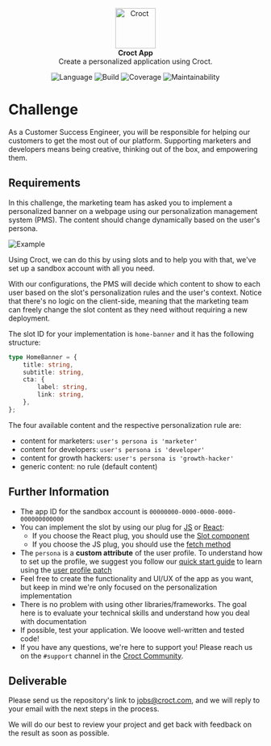 <p align="center">
    <a href="https://croct.com">
      <img src="https://cdn.croct.io/brand/logo/repo-icon-green.svg" alt="Croct" height="80"/>
    </a>
    <br />
    <strong>Croct App</strong>
    <br />
    Create a personalized application using Croct.
</p>
<p align="center">
    <img alt="Language" src="https://img.shields.io/badge/language-TypeScript-blue" />
    <img alt="Build" src="https://img.shields.io/badge/build-passing-green" />
    <img alt="Coverage" src="https://img.shields.io/badge/coverage-100%25-green" />
    <img alt="Maintainability" src="https://img.shields.io/badge/maintainability-100-green" />
</p>

# Challenge

As a Customer Success Engineer, you will be responsible for helping our customers to get the most out of our platform. Supporting marketers and developers means being creative, thinking out of the box, and empowering them.

## Requirements

In this challenge, the marketing team has asked you to implement a personalized banner on a webpage using our personalization management system (PMS). The content should change dynamically based on the user's persona.

![Example](https://user-images.githubusercontent.com/943036/116586841-44833900-a8f0-11eb-8d32-acec2eacee01.png)

Using Croct, we can do this by using slots and to help you with that, we've set up a sandbox account with all you need.

With our configurations, the PMS will decide which content to show to each user based on the slot's personalization rules and the user's context. Notice that there's no logic on the client-side, meaning that the marketing team can freely change the slot content as they need without requiring a new deployment.

The slot ID for your implementation is `home-banner` and it has the following structure:

```ts
type HomeBanner = {
    title: string,
    subtitle: string,
    cta: {
        label: string,
        link: string,
    },
};
```

The four available content and the respective personalization rule are:
- content for marketers: `user's persona is 'marketer'`
- content for developers: `user's persona is 'developer'`
- content for growth hackers: `user's persona is 'growth-hacker'`
- generic content: no rule (default content)

## Further Information

- The app ID for the sandbox account is `00000000-0000-0000-0000-000000000000`
- You can implement the slot by using our plug for [JS](https://github.com/croct-tech/plug-js/) or [React](https://github.com/croct-tech/plug-react):
    - If you choose the React plug, you should use the [Slot component](https://github.com/croct-tech/plug-react#using-slots) 
    - If you choose the JS plug, you should use the [fetch method](https://github.com/croct-tech/plug-js/blob/master/docs/plug.md#fetch)
- The `persona` is a **custom attribute** of the user profile. To understand how to set up the profile, we suggest you follow our [quick start guide](https://github.com/croct-tech/plug-js/blob/master/docs/quick-start.md) to learn using the [user profile patch](https://github.com/croct-tech/plug-js/blob/master/docs/user.md#edit)
- Feel free to create the functionality and UI/UX of the app as you want, but keep in mind we're only focused on the personalization implementation
- There is no problem with using other libraries/frameworks. The goal here is to evaluate your technical skills and understand how you deal with documentation
- If possible, test your application. We looove well-written and tested code!
- If you have any questions, we're here to support you! Please reach us on the `#support` channel in the [Croct Community](https://croct.link/community).

## Deliverable

Please send us the repository's link to jobs@croct.com, and we will reply to your email with the next steps in the process.

We will do our best to review your project and get back with feedback on the result as soon as possible.
